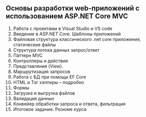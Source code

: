 ## Основы разработки web-приложений с использованием ASP.NET Core MVC

1.	Работа с проектами в Visual Studio и VS code
2.  Введение в ASP.NET Core. Шаблоны приложений
3.	Файловая структура классического .net core приложения, статические файлы
4.	Структура потока данных запрос/ответ
5.	Паттерн MVC
6.	Контроллеры и действия
7.	Представления (View).
8.	Маршрутизация запросов
9.	Работа с БД при помощи EF Core
10.	HTML и Тэг хэлперы – подробно
11.	Формы
12.	Загрузка и выгрузка файлов
13.	Валидация данных
14.	Конвейер обработки запроса и ответа, фильтрация
15. Итоговое задание. Резюме курса
